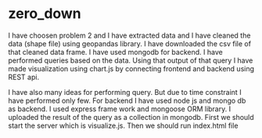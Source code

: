 # zero_down
I have choosen problem 2 and I have extracted data and I have cleaned the data (shape file) using geopandas library.
I have downloaded the csv file of that cleaned data frame.
I have used mongodb for backend.
I have performed queries based on the data.
Using that output of that query I have made visualization using chart.js by connecting frontend and backend using REST api.

I have also many ideas for performing query.
But due to time constraint I have performed only few.
For backend I have used node js and mongo db as backend. I used express frame work and mongoose ORM library.
I uploaded the result of the query as a collection in mongodb. First we should start the server which is visualize.js. Then we should run index.html file
